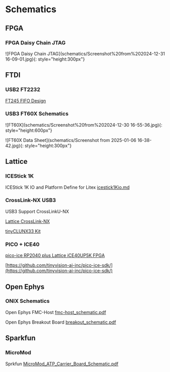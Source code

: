 
# Schematics

## FPGA

### FPGA Daisy Chain JTAG

![FPGA Daisy Chain JTAG](schematics/Screenshot%20from%202024-12-31 16-09-01.jpg){: style="height:300px"}

## FTDI

### USB2 FT2232

[FT245 FIFO Design](https://github.com/esynr3z/proto245)

### USB3 FT60X Schematics

![FT60X](schematics/Screenshot%20from%202024-12-30 16-55-36.jpg){: style="height:600px"}

![FT60X Data Sheet](schematics/Screenshot from 2025-01-06 16-38-42.jpg){: style="height:300px"}

## Lattice

### ICEStick 1K

ICEStick 1K IO and Platform Define for Litex [icestick1Kio.md](subtitles/icestick1Kio.md)

### CrossLink-NX USB3

USB3 Support CrossLinkU-NX

[Lattice CrossLink-NX](https://www.latticesemi.com/Products/FPGAandCPLD/CrossLink-NX)

[tinyCLUNX33 Kit](https://tinyclunx33.tinyvision.ai/)

### PICO + ICE40

[pico-ice RP2040 plus Lattice iCE40UP5K FPGA](https://www.tindie.com/products/tinyvision_ai/pico-ice-rp2040-plus-lattice-ice40up5k-fpga/)

[https://github.com/tinyvision-ai-inc/pico-ice-sdk/](https://github.com/tinyvision-ai-inc/pico-ice-sdk/)

## Open Ephys

### ONIX Schematics

Open Ephys FMC-Host [fmc-host_schematic.pdf](schematics/fmc-host_schematic.pdf)

Open Ephys Breakout Board [breakout_schematic.pdf](schematics/breakout_schematic.pdf)

## Sparkfun

### MicroMod

Sprkfun [MicroMod_ATP_Carrier_Board_Schematic.pdf](schematics/MicroMod_ATP_Carrier_Board_Schematic.pdf)
